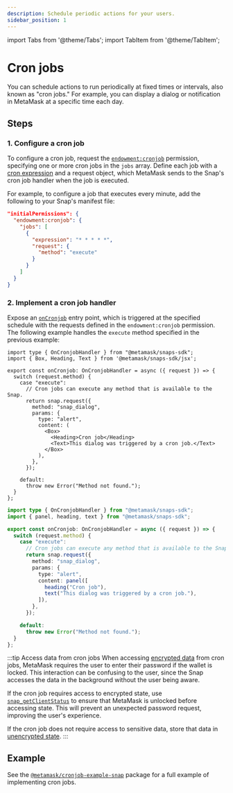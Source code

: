 ```yaml
---
description: Schedule periodic actions for your users.
sidebar_position: 1
---
```


import Tabs from '@theme/Tabs';
import TabItem from '@theme/TabItem';

# Cron jobs

You can schedule actions to run periodically at fixed times or intervals, also known as "cron jobs."
For example, you can display a dialog or notification in MetaMask at a specific time each day.

## Steps

### 1. Configure a cron job

To configure a cron job, request the [`endowment:cronjob`](../reference/permissions.md#endowmentcronjob)
permission, specifying one or more cron jobs in the `jobs` array.
Define each job with a [cron expression](https://docs.oracle.com/cd/E12058_01/doc/doc.1014/e12030/cron_expressions.htm)
and a request object, which MetaMask sends to the Snap's cron job handler when the job is executed.

For example, to configure a job that executes every minute, add the following to your Snap's manifest file:

```json title="snap.manifest.json"
"initialPermissions": {
  "endowment:cronjob": {
    "jobs": [
      {
        "expression": "* * * * *",
        "request": {
          "method": "execute"
        }
      }
    ]
  }
}
```

### 2. Implement a cron job handler

Expose an [`onCronjob`](../reference/entry-points.md#oncronjob) entry point, which is triggered at
the specified schedule with the requests defined in the `endowment:cronjob` permission.
The following example handles the `execute` method specified in the previous example:

<Tabs>

<TabItem value="JSX">

```tsx title="index.tsx"
import type { OnCronjobHandler } from "@metamask/snaps-sdk";
import { Box, Heading, Text } from '@metamask/snaps-sdk/jsx';

export const onCronjob: OnCronjobHandler = async ({ request }) => {
  switch (request.method) {
    case "execute":
      // Cron jobs can execute any method that is available to the Snap.
      return snap.request({
        method: "snap_dialog",
        params: {
          type: "alert",
          content: (
            <Box>
              <Heading>Cron job</Heading>
              <Text>This dialog was triggered by a cron job.</Text>
            </Box>
          ),
        },
      });

    default:
      throw new Error("Method not found.");
  }
};
```

</TabItem>
<TabItem value="Functions" deprecated>

```typescript title="index.ts"
import type { OnCronjobHandler } from "@metamask/snaps-sdk";
import { panel, heading, text } from "@metamask/snaps-sdk";

export const onCronjob: OnCronjobHandler = async ({ request }) => {
  switch (request.method) {
    case "execute":
      // Cron jobs can execute any method that is available to the Snap.
      return snap.request({
        method: "snap_dialog",
        params: {
          type: "alert",
          content: panel([
            heading("Cron job"),
            text("This dialog was triggered by a cron job."),
          ]),
        },
      });

    default:
      throw new Error("Method not found.");
  }
};
```

</TabItem>
</Tabs>

:::tip Access data from cron jobs
When accessing [encrypted data](data-storage.md#2-use-encrypted-storage) from cron jobs, MetaMask
requires the user to enter their password if the wallet is locked.
This interaction can be confusing to the user, since the Snap accesses the data in the background
without the user being aware.

If the cron job requires access to encrypted state, use
[`snap_getClientStatus`](../reference/snaps-api.md#snap_getclientstatus) to ensure that MetaMask is
unlocked before accessing state.
This will prevent an unexpected password request, improving the user's experience.

If the cron job does not require access to sensitive data, store that data in
[unencrypted state](data-storage.md#3-use-unencrypted-storage).
:::

## Example

See the [`@metamask/cronjob-example-snap`](https://github.com/MetaMask/snaps/tree/main/packages/examples/packages/cronjobs)
package for a full example of implementing cron jobs.
